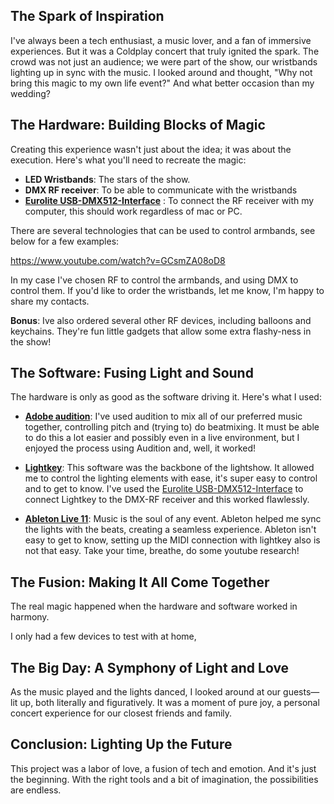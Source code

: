 ## The Spark of Inspiration

I've always been a tech enthusiast, a music lover, and a fan of immersive experiences. But it was a Coldplay concert that truly ignited the spark. The crowd was not just an audience; we were part of the show, our wristbands lighting up in sync with the music. I looked around and thought, "Why not bring this magic to my own life event?" And what better occasion than my wedding?

## The Hardware: Building Blocks of Magic

Creating this experience wasn't just about the idea; it was about the execution. Here's what you'll need to recreate the magic:

- **LED Wristbands**: The stars of the show. 
- **DMX RF receiver**: To be able to communicate with the wristbands
- **[Eurolite USB-DMX512-Interface](https://amzn.to/3L8dZkF)** : To connect the RF receiver with my computer, this should work regardless of mac or PC.

There are several technologies that can be used to control armbands, see below for a few examples:

https://www.youtube.com/watch?v=GCsmZA08oD8

In my case I've chosen RF to control the armbands, and using DMX to control them.
If you'd like to order the wristbands, let me know, I'm happy to share my contacts.

**Bonus**: Ive also ordered several other RF devices, including balloons and keychains. They're fun little gadgets that allow some extra flashy-ness in the show!
## The Software: Fusing Light and Sound

The hardware is only as good as the software driving it. Here's what I used:

* **[Adobe audition](https://www.adobe.com/nl/products/audition.html)**: I've used audition to mix all of our preferred music together, controlling pitch and (trying to) do beatmixing. It must be able to do this a lot easier and possibly even in a live environment, but I enjoyed the process using Audition and, well, it worked!

- **[Lightkey](https://lightkeyapp.com/)**: This software was the backbone of the lightshow. It allowed me to control the lighting elements with ease, it's super easy to control and to get to know. I've used the [Eurolite USB-DMX512-Interface](https://amzn.to/3L8dZkF) to connect Lightkey to the DMX-RF receiver and this worked flawlessly.

- **[Ableton Live 11](https://www.ableton.com)**: Music is the soul of any event. Ableton helped me sync the lights with the beats, creating a seamless experience. Ableton isn't easy to get to know, setting up the MIDI connection with lightkey also is not that easy. Take your time, breathe, do some youtube research!

## The Fusion: Making It All Come Together

The real magic happened when the hardware and software worked in harmony. 

I only had a few devices to test with at home, 

## The Big Day: A Symphony of Light and Love

As the music played and the lights danced, I looked around at our guests—lit up, both literally and figuratively. It was a moment of pure joy, a personal concert experience for our closest friends and family.

## Conclusion: Lighting Up the Future

This project was a labor of love, a fusion of tech and emotion. And it's just the beginning. With the right tools and a bit of imagination, the possibilities are endless.